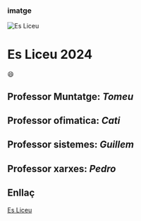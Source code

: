 ### imatge
![Es Liceu](https://esliceu.cat/wp-content/uploads/2023/02/logo_llac%CC%A7n.png)

# **Es Liceu 2024**

:smile:

## Professor Muntatge: *Tomeu*

## Professor ofimatica: *Cati*

## Professor sistemes: *Guillem*

## Professor xarxes: *Pedro*

## **Enllaç**

[Es Liceu](https://esliceu.cat/)